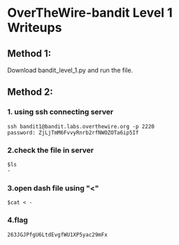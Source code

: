 # OverTheWire-bandit Level 1 Writeups
## Method 1: 
Download bandit_level_1.py and run the file.
## Method 2:
### 1. using ssh connecting server
    ssh bandit1@bandit.labs.overthewire.org -p 2220
    password: ZjLjTmM6FvvyRnrb2rfNWOZOTa6ip5If
### 2.check the file in server
    $ls
    -
### 3.open dash file using "<"
    $cat < -
### 4.flag
    263JGJPfgU6LtdEvgfWU1XP5yac29mFx